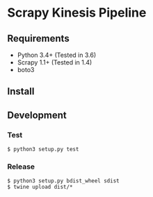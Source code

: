 # Scrapy Kinesis Pipeline

## Requirements

* Python 3.4+ (Tested in 3.6)
* Scrapy 1.1+ (Tested in 1.4)
* boto3

## Install

## Development

### Test

```
$ python3 setup.py test
```

### Release

```
$ python3 setup.py bdist_wheel sdist
$ twine upload dist/*
```
